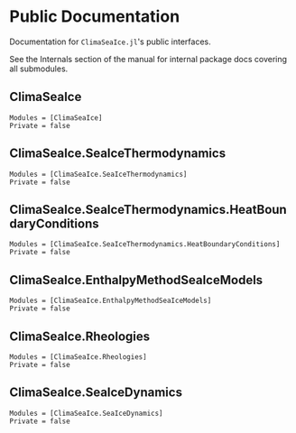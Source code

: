 # Public Documentation

Documentation for `ClimaSeaIce.jl`'s public interfaces.

See the Internals section of the manual for internal package docs covering all submodules.

## ClimaSeaIce

```@autodocs
Modules = [ClimaSeaIce]
Private = false
```

## ClimaSeaIce.SeaIceThermodynamics

```@autodocs
Modules = [ClimaSeaIce.SeaIceThermodynamics]
Private = false
```

## ClimaSeaIce.SeaIceThermodynamics.HeatBoundaryConditions

```@autodocs
Modules = [ClimaSeaIce.SeaIceThermodynamics.HeatBoundaryConditions]
Private = false
```

## ClimaSeaIce.EnthalpyMethodSeaIceModels

```@autodocs
Modules = [ClimaSeaIce.EnthalpyMethodSeaIceModels]
Private = false
```

## ClimaSeaIce.Rheologies

```@autodocs
Modules = [ClimaSeaIce.Rheologies]
Private = false
```

## ClimaSeaIce.SeaIceDynamics

```@autodocs
Modules = [ClimaSeaIce.SeaIceDynamics]
Private = false
```
